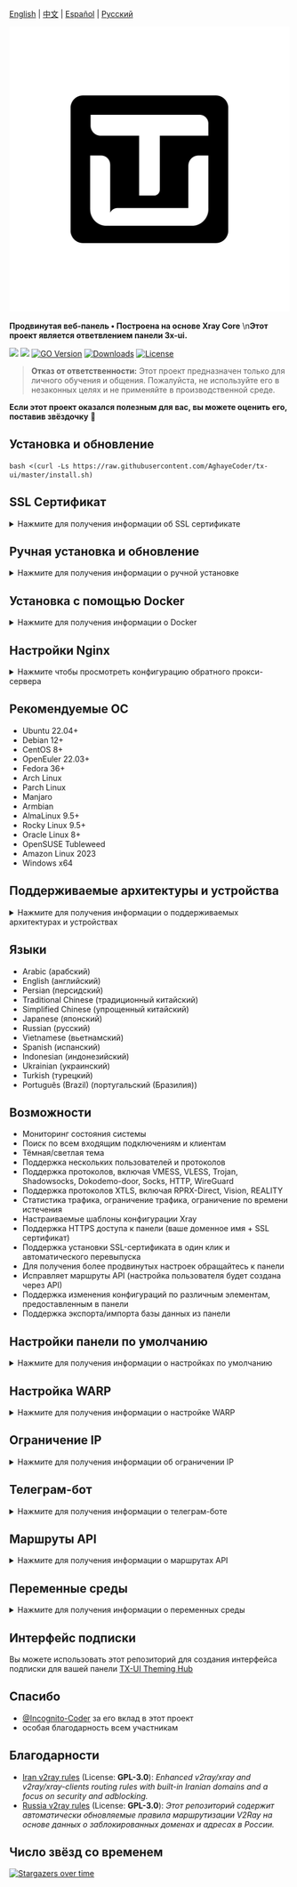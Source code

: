 [English](/README.md) | [中文](/README.zh_CN.md) | [Español](/README.es_ES.md) | [Русский](/README.ru_RU.md)

<p align="center">
  <picture>
    <img alt="tx-ui" src="./media/tx-ui-dark.png" style="width:512px;height:512px;">
  </picture>
</p>

**Продвинутая веб-панель • Построена на основе Xray Core** \n**Этот проект является ответвлением панели 3x-ui.**

[![](https://img.shields.io/github/v/release/AghayeCoder/tx-ui.svg)](https://github.com/AghayeCoder/tx-ui/releases)
[![](https://img.shields.io/github/actions/workflow/status/AghayeCoder/tx-ui/release.yml.svg)](#)
[![GO Version](https://img.shields.io/github/go-mod/go-version/AghayeCoder/tx-ui.svg)](#)
[![Downloads](https://img.shields.io/github/downloads/AghayeCoder/tx-ui/total.svg)](#)
[![License](https://img.shields.io/badge/license-GPL%20V3-blue.svg?longCache=true)](https://www.gnu.org/licenses/gpl-3.0.en.html)

> **Отказ от ответственности:** Этот проект предназначен только для личного обучения и общения. Пожалуйста, не
> используйте его в незаконных целях и не применяйте в производственной среде.

**Если этот проект оказался полезным для вас, вы можете оценить его, поставив звёздочку** :star2:

## Установка и обновление

```
bash <(curl -Ls https://raw.githubusercontent.com/AghayeCoder/tx-ui/master/install.sh)
```

## SSL Сертификат

<details>
  <summary>Нажмите для получения информации об SSL сертификате</summary>

### ACME

Для управления SSL сертификатами с помощью ACME:

1. Убедитесь, что ваш домен правильно настроен и указывает на сервер.
2. Выполните команду `x-ui` в терминале, затем выберите `SSL Certificate Management`.
3. Вам будут предложены следующие опции:

    - **Get SSL:** Получить SSL сертификаты.
    - **Revoke:** Отозвать существующие SSL сертификаты.
    - **Force Renew:** Принудительно перевыпустить SSL сертификаты.
    - **Show Existing Domains:** Отобразить все сертификаты доменов, доступные на сервере.
    - **Set Certificate Paths for the Panel:** Укажите сертификат для вашего домена, который будет использоваться
      панелью.

### Certbot

Для установки и использования Certbot:

```sh
apt-get install certbot -y
certbot certonly --standalone --agree-tos --register-unsafely-without-email -d вашдомен.com
certbot renew --dry-run
```

### Cloudflare

Скрипт управления включает встроенное приложение для получения SSL сертификата через Cloudflare. Чтобы использовать этот
скрипт для запроса сертификата, вам потребуется следующее:

- Email, зарегистрированный в Cloudflare
- Глобальный API-ключ Cloudflare
- Доменное имя должно указывать на текущий сервер через Cloudflare

**Как получить глобальный API-ключ Cloudflare:**

1. Выполните команду `x-ui` в терминале, затем выберите `Cloudflare SSL Certificate`.
2. Перейдите по ссылке: [Cloudflare API Tokens](https://dash.cloudflare.com/profile/api-tokens).
3. Нажмите на "View Global API Key" (см. скриншот ниже):
   ![](media/APIKey1.PNG)
4. Возможно, вам потребуется повторно пройти аутентификацию. После этого ключ API будет отображён (см. скриншот ниже):
   ![](media/APIKey2.png)

При использовании просто введите ваше `доменное имя`, `email` и `API-ключ`. Схема приведена ниже:
![](media/DetailEnter.png)

</details>

## Ручная установка и обновление

<details>
  <summary>Нажмите для получения информации о ручной установке</summary>

#### Использование

1. Чтобы скачать последнюю версию архива напрямую на ваш сервер, выполните следующую команду:

```sh
ARCH=$(uname -m)
case "${ARCH}" in
  x86_64 | x64 | amd64) XUI_ARCH="amd64" ;; 
  i*86 | x86) XUI_ARCH="386" ;; 
  armv8* | armv8 | arm64 | aarch64) XUI_ARCH="arm64" ;; 
  armv7* | armv7) XUI_ARCH="armv7" ;; 
  armv6* | armv6) XUI_ARCH="armv6" ;; 
  armv5* | armv5) XUI_ARCH="armv5" ;; 
  s390x) echo 's390x' ;; 
  *) XUI_ARCH="amd64" ;; 
esac


wget https://github.com/AghayeCoder/tx-ui/releases/latest/download/x-ui-linux-${XUI_ARCH}.tar.gz
```

2. После загрузки архива выполните следующие команды для установки или обновления x-ui:

```sh
ARCH=$(uname -m)
case "${ARCH}" in
  x86_64 | x64 | amd64) XUI_ARCH="amd64" ;; 
  i*86 | x86) XUI_ARCH="386" ;; 
  armv8* | armv8 | arm64 | aarch64) XUI_ARCH="arm64" ;; 
  armv7* | armv7) XUI_ARCH="armv7" ;; 
  armv6* | armv6) XUI_ARCH="armv6" ;; 
  armv5* | armv5) XUI_ARCH="armv5" ;; 
  s390x) echo 's390x' ;; 
  *) XUI_ARCH="amd64" ;; 
esac

cd /root/ 
rm -rf x-ui/ /usr/local/x-ui/ /usr/bin/x-ui
tar zxvf x-ui-linux-${XUI_ARCH}.tar.gz
chmod +x x-ui/x-ui x-ui/bin/xray-linux-* x-ui/x-ui.sh
cp x-ui/x-ui.sh /usr/bin/x-ui
cp -f x-ui/x-ui.service /etc/systemd/system/
mv x-ui/ /usr/local/
systemctl daemon-reload
systemctl enable x-ui
systemctl restart x-ui
```

</details>

## Установка с помощью Docker

<details>
  <summary>Нажмите для получения информации о Docker</summary>

#### Использование

1. **Установите Docker:**

   ```sh
   bash <(curl -sSL https://get.docker.com)
   ```

2. **Склонируйте репозиторий проекта:**

   ```sh
   git clone https://github.com/AghayeCoder/tx-ui.git
   cd tx-ui
   ```

3. **Запустите сервис:**

   ```sh
   docker compose up -d
   ```

Добавьте параметр ```--pull always``` для автоматического обновления контейнера, когда публикуется новый образ.
Подробности: https://docs.docker.com/reference/cli/docker/container/run/#pull

**ИЛИ**

   ```sh
   docker run -itd \
      -e XRAY_VMESS_AEAD_FORCED=false \
      -v $PWD/db/:/etc/x-ui/ \
      -v $PWD/cert/:/root/cert/ \
      --network=host \
      --restart=unless-stopped \
      --name tx-ui \
      ghcr.io/aghayecoder/tx-ui:latest
   ```

4. **Обновление до последней версии:**

   ```sh
   cd tx-ui
   docker compose down
   docker compose pull tx-ui
   docker compose up -d
   ```

5. **Удаление tx-ui из Docker:**

   ```sh
   docker stop tx-ui
   docker rm tx-ui
   cd --
   rm -r tx-ui
   ```

</details>

## Настройки Nginx

<details>
  <summary>Нажмите чтобы просмотреть конфигурацию обратного прокси-сервера</summary>

#### Обратный прокси-сервер Nginx

```nginx
location / {
    proxy_set_header X-Forwarded-For $proxy_add_x_forwarded_for;
    proxy_set_header X-Forwarded-Proto $scheme;
    proxy_set_header Host $http_host;
    proxy_set_header X-Real-IP $remote_addr;
    proxy_set_header Range $http_range;
    proxy_set_header If-Range $http_if_range; 
    proxy_redirect off;
    proxy_pass http://127.0.0.1:2053;
}
```

#### Nginx sub-path

- Убедитесь, что "корневой путь URL адреса панели" в настройках панели и `/sub` совпадают.
- В настройках панели `url` должен заканчиваться на `/`.

```nginx
location /sub {
    proxy_set_header X-Forwarded-For $proxy_add_x_forwarded_for;
    proxy_set_header X-Forwarded-Proto $scheme;
    proxy_set_header Host $http_host;
    proxy_set_header X-Real-IP $remote_addr;
    proxy_set_header Range $http_range;
    proxy_set_header If-Range $http_if_range; 
    proxy_redirect off;
    proxy_pass http://127.0.0.1:2053;
}
```

</details>

## Рекомендуемые ОС

- Ubuntu 22.04+
- Debian 12+
- CentOS 8+
- OpenEuler 22.03+
- Fedora 36+
- Arch Linux
- Parch Linux
- Manjaro
- Armbian
- AlmaLinux 9.5+
- Rocky Linux 9.5+
- Oracle Linux 8+
- OpenSUSE Tubleweed
- Amazon Linux 2023
- Windows x64

## Поддерживаемые архитектуры и устройства

<details>
  <summary>Нажмите для получения информации о поддерживаемых архитектурах и устройствах</summary>

Наша платформа поддерживает разнообразные архитектуры и устройства, обеспечивая гибкость в различных вычислительных
средах. Вот основные архитектуры, которые мы поддерживаем:

- **amd64**: Эта распространенная архитектура является стандартом для персональных компьютеров и серверов, обеспечивая
  беспроблемную работу большинства современных операционных систем.

- **x86 / i386**: Широко используется в настольных и портативных компьютерах. Эта архитектура имеет широкую поддержку со
  стороны множества операционных систем и приложений, включая, но не ограничиваясь, Windows, macOS и Linux.

- **armv8 / arm64 / aarch64**: Предназначена для современных мобильных и встроенных устройств, таких как смартфоны и
  планшеты. Эта архитектура представлена устройствами, такими как Raspberry Pi 4, Raspberry Pi 3, Raspberry Pi Zero
  2/Zero 2 W, Orange Pi 3 LTS и другими.

- **armv7 / arm / arm32**: Служит архитектурой для старых мобильных и встроенных устройств, оставаясь широко
  используемой в таких устройствах, как Orange Pi Zero LTS, Orange Pi PC Plus, Raspberry Pi 2 и других.

- **armv6 / arm / arm32**: Ориентирована на очень старые встроенные устройства, эта архитектура, хотя и менее
  распространенная, всё ещё используется. Например, такие устройства, как Raspberry Pi 1, Raspberry Pi Zero/Zero W,
  полагаются на эту архитектуру.

- **armv5 / arm / arm32**: Более старая архитектура, ассоциируемая с ранними встроенными системами, сегодня менее
  распространена, но всё ещё может быть найдена в устаревших устройствах, таких как ранние версии Raspberry Pi и
  некоторые старые смартфоны.

- **s390x**: Эта архитектура обычно используется в мейнфреймах IBM и обеспечивает высокую производительность и
  надежность для корпоративных рабочих нагрузок.

</details>

## Языки

- Arabic (арабский)
- English (английский)
- Persian (персидский)
- Traditional Chinese (традиционный китайский)
- Simplified Chinese (упрощенный китайский)
- Japanese (японский)
- Russian (русский)
- Vietnamese (вьетнамский)
- Spanish (испанский)
- Indonesian (индонезийский)
- Ukrainian (украинский)
- Turkish (турецкий)
- Português (Brazil) (португальский (Бразилия))

## Возможности

- Мониторинг состояния системы
- Поиск по всем входящим подключениям и клиентам
- Тёмная/светлая тема
- Поддержка нескольких пользователей и протоколов
- Поддержка протоколов, включая VMESS, VLESS, Trojan, Shadowsocks, Dokodemo-door, Socks, HTTP, WireGuard
- Поддержка протоколов XTLS, включая RPRX-Direct, Vision, REALITY
- Статистика трафика, ограничение трафика, ограничение по времени истечения
- Настраиваемые шаблоны конфигурации Xray
- Поддержка HTTPS доступа к панели (ваше доменное имя + SSL сертификат)
- Поддержка установки SSL-сертификата в один клик и автоматического перевыпуска
- Для получения более продвинутых настроек обращайтесь к панели
- Исправляет маршруты API (настройка пользователя будет создана через API)
- Поддержка изменения конфигураций по различным элементам, предоставленным в панели
- Поддержка экспорта/импорта базы данных из панели

## Настройки панели по умолчанию

<details>
  <summary>Нажмите для получения информации о настройках по умолчанию</summary>

### Имя пользователя, Пароль, Порт и Web Base Path

Если вы не измените эти настройки, они будут сгенерированы случайным образом (это не относится к Docker).

**Настройки по умолчанию для Docker:**

- **Имя пользователя:** admin
- **Пароль:** admin
- **Порт:** 2053

### Управление базой данных:

Вы можете удобно выполнять резервное копирование и восстановление базы данных прямо из панели.

- **Путь к базе данных:**
    - `/etc/x-ui/x-ui.db`

### Webbasepath

1. **Сбросить webbasepath:**
    - Откройте терминал.
    - Выполните команду `x-ui`.
    - Выберите опцию `Reset Web Base Path`.

2. **Генерация или настройка пути:**
    - Путь будет сгенерирован случайным образом, или вы можете ввести собственный путь.

3. **Просмотр текущих настроек:**
    - Чтобы просмотреть текущие настройки, используйте команду `x-ui settings` в терминале или опцию
      `View Current Settings` в `x-ui`.

### Рекомендации по безопасности:

- Для повышения безопасности используйте длинное случайное слово в структуре вашего URL.

**Примеры:**

- `http://ip_адрес:порт/*webbasepath*/panel`
- `http://домен:порт/*webbasepath*/panel`

</details>

## Настройка WARP

<details>
  <summary>Нажмите для получения информации о настройке WARP</summary>

#### Использование

**Для версий `v2.1.0` и новее:**

WARP встроен, и дополнительная установка не требуется. Просто включите необходимую конфигурацию в панели.

</details>

## Ограничение IP

<details>
  <summary>Нажмите для получения информации об ограничении IP</summary>

#### Использование

**Примечание:** Ограничение IP не будет работать корректно при использовании IP Tunnel.

- **Для версий до `v1.6.1`:**
    - Ограничение IP встроено в панель.

**Для версий `v1.7.0` и новее:**

Чтобы включить функциональность ограничения IP, вам нужно установить `fail2ban` и его необходимые файлы, выполнив
следующие шаги:

1. Выполните команду `x-ui` в терминале, затем выберите `IP Limit Management`.
2. Вам будут предложены следующие опции:

    - **Change Ban Duration:** Отрегулировать длительность блокировок.
    - **Unban Everyone:** Снять все текущие блокировки.
    - **Check Logs:** Просмотреть логи.
    - **Fail2ban Status:** Проверить статус `fail2ban`.
    - **Restart Fail2ban:** Перезапустить службу `fail2ban`.
    - **Uninstall Fail2ban:** Удалить Fail2ban с его конфигурацией.

3. Добавьте путь к логам доступа в панели, установив `Xray Configs/log/Access log` в `./access.log`, затем сохраните и
   перезапустите xray.

- **Для версий до `v2.1.3`:**
    - Вам нужно вручную установить путь к логам доступа в вашей конфигурации Xray:

      ```sh
      "log": {
        "access": "./access.log",
        "dnsLog": false,
        "loglevel": "warning"
      },
      ```

- **Для версий `v2.1.3` и новее:**
    - Есть возможность настройки `access.log` непосредственно из панели.

</details>

## Телеграм-бот

<details>
  <summary>Нажмите для получения информации о телеграм-боте</summary>

#### Использование

Веб-панель поддерживает уведомления и функции, такие как ежедневный трафик, вход в панель, резервное копирование базы
данных, состояние системы, информация о клиентах и другие, через телеграм-бота. Чтобы использовать бота, вам нужно
настроить параметры, связанные с ботом, в панели, включая:

- Токен Telegram
- ID чата админа(-ов)
- Время уведомлений (в синтаксисе cron)
- Уведомления о дате истечения
- Уведомления о лимите трафика
- Резервное копирование базы данных
- Уведомления о загрузке CPU

**Примеры синтаксиса:**

- `30 * * * * *` - Уведомлять на 30-й секунде каждого часа
- `0 */10 * * * *` - Уведомлять на первой секунде каждых 10 минут
- `@hourly` - Ежечасное уведомление
- `@daily` - Ежедневное уведомление (в 00:00)
- `@weekly` - Еженедельное уведомление
- `@every 8h` - Уведомлять каждые 8 часов

### Возможности телеграм-бота

- Периодические отчеты
- Уведомления о входе
- Уведомления о пороге загруженности процессора
- Уведомления о времени истечения и трафике заранее
- Поддерживает меню отчетов клиента, если имя пользователя телеграм клиента добавлено в конфигурации пользователя
- Поддержка отчета о трафике через Telegram, поиск по UUID (VMESS/VLESS) или паролю (TROJAN) - анонимно
- Бот, основанный на меню
- Поиск клиента по email (только администратор)
- Проверка всех входящих соединений
- Проверка состояния сервера
- Проверка истекших пользователей
- Получение резервных копий по запросу и в периодических отчётах
- Многоязычный бот

### Настройка телеграм-бота

- Запустите [Botfather](https://t.me/BotFather) в вашем аккаунте Telegram:
  ![Botfather](./media/botfather.png)

- Создайте нового бота с помощью команды /newbot: у вас спросят 2 вопроса: отображаемое имя и имя пользователя для
  вашего бота. Обратите внимание, что имя пользователя должно заканчиваться на слово "bot".
  ![Создать нового бота](./media/newbot.png)

- Запустите созданного бота. Ссылку на вашего бота можно найти здесь.
  ![токен](./media/token.png)

- Перейдите в панель и настройте параметры телеграм-бота следующим образом:
  ![Настройки панели](./media/panel-bot-config.png)

Введите токен вашего бота в поле ввода номер 3.
Введите ID пользователя в поле ввода номер 4. Telegram-аккаунты с этим ID будут администраторами бота. (Вы можете ввести
несколько ID, разделяя их запятой)

- Как получить ID пользователя Telegram? Используйте этот [бот](https://t.me/useridinfobot). Запустите бота, и он
  отобразит ваш ID пользователя Telegram.
  ![ID пользователя](./media/user-id.png)

</details>

## Маршруты API

<details>
  <summary>Нажмите для получения информации о маршрутах API</summary>

#### Использование

- [API документация](https://www.postman.com/aghayecoder/tx-ui/collection/q1l5l0u/tx-ui)
- `/login` с `POST`-данными: `{username: '', password: ''}` для входа
- `/panel/api/inbounds` это базовый путь для следующих действий:

| Метод  | Путь                               | Действие                                                               
|:------:|------------------------------------|------------------------------------------------------------------------
| `GET`  | `"/list"`                          | Получить все входящие соединения                                       
| `GET`  | `"/get/:id"`                       | Получить входящее соединение с inbound.id                              
| `GET`  | `"/getClientTraffics/:email"`      | Получить трафик клиента по email                                       
| `GET`  | `"/getClientTrafficsById/:id"`     | Получить трафик клиента по ID                                          
| `GET`  | `"/createbackup"`                  | Telegram-бот отправит резервную копию администраторам                  
| `POST` | `"/add"`                           | Добавить входящее соединение                                           
| `POST` | `"/del/:id"`                       | Удалить входящее соединение                                            
| `POST` | `"/update/:id"`                    | Обновить входящее соединение                                           
| `POST` | `"/clientIps/:email"`              | IP-адрес клиента                                                       
| `POST` | `"/clearClientIps/:email"`         | Очистить IP-адреса клиента                                             
| `POST` | `"/addClient"`                     | Добавить клиента к входящему соединению                                
| `POST` | `"/:id/delClient/:clientId"`       | Удалить клиента по clientId                                            
| `POST` | `"/updateClient/:clientId"`        | Обновить клиента по clientId                                           
| `POST` | `"/updateClientTraffic/:email"`    | Обновление клиентского трафика по электронной почте, значения в байтах 
| `POST` | `"/:id/resetClientTraffic/:email"` | Сбросить трафик клиента                                                
| `POST` | `"/resetAllTraffics"`              | Сбросить трафик всех входящих соединений                               
| `POST` | `"/resetAllClientTraffics/:id"`    | Сбросить трафик всех клиентов в входящем соединении                    
| `POST` | `"/delDepletedClients/:id"`        | Удалить истекших клиентов в входящем соединении (-1: всех)             
| `POST` | `"/onlines"`                       | Получить пользователей, которые находятся онлайн (список email'ов)     
| `POST` | `"/depleted"`                      | Получить истощенных пользователей (список адресов электронной почты)   
| `POST` | `"/disabled"`                      | Получить истощенных пользователей (список адресов электронной почты)   

\*- Поле `clientId` должно быть заполнено следующим образом:

- `client.id` для VMESS и VLESS
- `client.password` для TROJAN
- `client.email` для Shadowsocks

- [<img src="https://run.pstmn.io/button.svg" alt="Run In Postman" style="width: 128px; height: 32px;">](https://app.getpostman.com/run-collection/5146551-dda3cab3-0e33-485f-96f9-d4262f437ac5?action=collection%2Ffork&source=rip_markdown&collection-url=entityId%3D5146551-dda3cab3-0e33-485f-96f9-d4262f437ac5%26entityType%3Dcollection%26workspaceId%3Dd64f609f-485a-4951-9b8f-876b3f917124)

</details>

## Переменные среды

<details>
  <summary>Нажмите для получения информации о переменных среды</summary>

#### Использование

| Переменная     |                      Тип                       | Значение по умолчанию |
|----------------|:----------------------------------------------:|:----------------------|
| XUI_LOG_LEVEL  | "debug" \| "info" \| "warn" \| "error" | "info"              |
| XUI_DEBUG      |                   `boolean`                    | `false`               |
| XUI_BIN_FOLDER |                    `string`                    | "bin"               |
| XUI_DB_FOLDER  |                    `string`                    | "/etc/x-ui"         |
| XUI_LOG_FOLDER |                    `string`                    | "/var/log"          |

Пример:

```sh
XUI_BIN_FOLDER="bin" XUI_DB_FOLDER="/etc/x-ui" go build main.go
```

</details>

## Интерфейс подписки

Вы можете использовать этот репозиторий для создания интерфейса подписки для вашей
панели [TX-UI Theming Hub](https://github.com/AghayeCoder/TX-ThemeHub)

## Спасибо

- [@Incognito-Coder](https://github.com/incognito-coder) за его вклад в этот проект
- особая благодарность всем участникам

## Благодарности

- [Iran v2ray rules](https://github.com/chocolate4u/Iran-v2ray-rules) (License: **GPL-3.0**): _Enhanced v2ray/xray and
  v2ray/xray-clients routing rules with built-in Iranian domains and a focus on security and adblocking._
- [Russia v2ray rules](https://github.com/runetfreedom/russia-v2ray-rules-dat) (License: **GPL-3.0**): _Этот репозиторий
  содержит автоматически обновляемые правила маршрутизации V2Ray на основе данных о заблокированных доменах и адресах в
  России._

## Число звёзд со временем

[![Stargazers over time](https://starchart.cc/AghayeCoder/tx-ui.svg?variant=adaptive)](https://starchart.cc/AghayeCoder/tx-ui)
